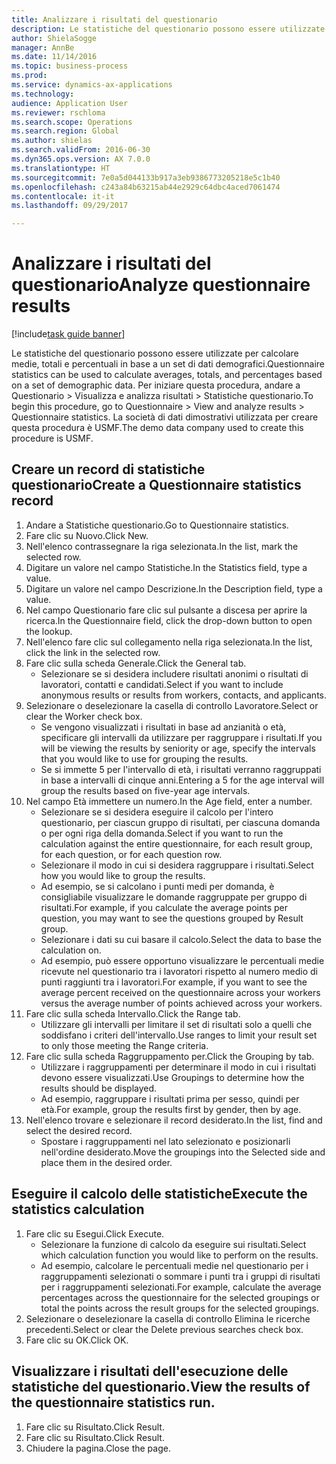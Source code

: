 ```yaml
--- 
title: Analizzare i risultati del questionario
description: Le statistiche del questionario possono essere utilizzate per calcolare medie, totali e percentuali in base a un set di dati demografici.
author: ShielaSogge
manager: AnnBe
ms.date: 11/14/2016
ms.topic: business-process
ms.prod: 
ms.service: dynamics-ax-applications
ms.technology: 
audience: Application User
ms.reviewer: rschloma
ms.search.scope: Operations
ms.search.region: Global
ms.author: shielas
ms.search.validFrom: 2016-06-30
ms.dyn365.ops.version: AX 7.0.0
ms.translationtype: HT
ms.sourcegitcommit: 7e0a5d044133b917a3eb9386773205218e5c1b40
ms.openlocfilehash: c243a84b63215ab44e2929c64dbc4aced7061474
ms.contentlocale: it-it
ms.lasthandoff: 09/29/2017

---
```

# <a name="analyze-questionnaire-results"></a><span data-ttu-id="9b64a-103">Analizzare i risultati del questionario</span><span class="sxs-lookup"><span data-stu-id="9b64a-103">Analyze questionnaire results</span></span>

[!include[task guide banner](../../includes/task-guide-banner.md)]

<span data-ttu-id="9b64a-104">Le statistiche del questionario possono essere utilizzate per calcolare medie, totali e percentuali in base a un set di dati demografici.</span><span class="sxs-lookup"><span data-stu-id="9b64a-104">Questionnaire statistics can be used to calculate averages, totals, and percentages based on a set of demographic data.</span></span> <span data-ttu-id="9b64a-105">Per iniziare questa procedura, andare a Questionario > Visualizza e analizza risultati > Statistiche questionario.</span><span class="sxs-lookup"><span data-stu-id="9b64a-105">To begin this procedure, go to Questionnaire > View and analyze results > Questionnaire statistics.</span></span> <span data-ttu-id="9b64a-106">La società di dati dimostrativi utilizzata per creare questa procedura è USMF.</span><span class="sxs-lookup"><span data-stu-id="9b64a-106">The demo data company used to create this procedure is USMF.</span></span>


## <a name="create-a-questionnaire-statistics-record"></a><span data-ttu-id="9b64a-107">Creare un record di statistiche questionario</span><span class="sxs-lookup"><span data-stu-id="9b64a-107">Create a Questionnaire statistics record</span></span>
1. <span data-ttu-id="9b64a-108">Andare a Statistiche questionario.</span><span class="sxs-lookup"><span data-stu-id="9b64a-108">Go to Questionnaire statistics.</span></span>
2. <span data-ttu-id="9b64a-109">Fare clic su Nuovo.</span><span class="sxs-lookup"><span data-stu-id="9b64a-109">Click New.</span></span>
3. <span data-ttu-id="9b64a-110">Nell'elenco contrassegnare la riga selezionata.</span><span class="sxs-lookup"><span data-stu-id="9b64a-110">In the list, mark the selected row.</span></span>
4. <span data-ttu-id="9b64a-111">Digitare un valore nel campo Statistiche.</span><span class="sxs-lookup"><span data-stu-id="9b64a-111">In the Statistics field, type a value.</span></span>
5. <span data-ttu-id="9b64a-112">Digitare un valore nel campo Descrizione.</span><span class="sxs-lookup"><span data-stu-id="9b64a-112">In the Description field, type a value.</span></span>
6. <span data-ttu-id="9b64a-113">Nel campo Questionario fare clic sul pulsante a discesa per aprire la ricerca.</span><span class="sxs-lookup"><span data-stu-id="9b64a-113">In the Questionnaire field, click the drop-down button to open the lookup.</span></span>
7. <span data-ttu-id="9b64a-114">Nell'elenco fare clic sul collegamento nella riga selezionata.</span><span class="sxs-lookup"><span data-stu-id="9b64a-114">In the list, click the link in the selected row.</span></span>
8. <span data-ttu-id="9b64a-115">Fare clic sulla scheda Generale.</span><span class="sxs-lookup"><span data-stu-id="9b64a-115">Click the General tab.</span></span>
    * <span data-ttu-id="9b64a-116">Selezionare se si desidera includere risultati anonimi o risultati di lavoratori, contatti e candidati.</span><span class="sxs-lookup"><span data-stu-id="9b64a-116">Select if you want to include anonymous results or results from workers, contacts, and applicants.</span></span>  
9. <span data-ttu-id="9b64a-117">Selezionare o deselezionare la casella di controllo Lavoratore.</span><span class="sxs-lookup"><span data-stu-id="9b64a-117">Select or clear the Worker check box.</span></span>
    * <span data-ttu-id="9b64a-118">Se vengono visualizzati i risultati in base ad anzianità o età, specificare gli intervalli da utilizzare per raggruppare i risultati.</span><span class="sxs-lookup"><span data-stu-id="9b64a-118">If you will be viewing the results by seniority or age, specify the intervals that you would like to use for grouping the results.</span></span>  
    * <span data-ttu-id="9b64a-119">Se si immette 5 per l'intervallo di età, i risultati verranno raggruppati in base a intervalli di cinque anni.</span><span class="sxs-lookup"><span data-stu-id="9b64a-119">Entering a 5 for the age interval will group the results based on five-year age intervals.</span></span>  
10. <span data-ttu-id="9b64a-120">Nel campo Età immettere un numero.</span><span class="sxs-lookup"><span data-stu-id="9b64a-120">In the Age field, enter a number.</span></span>
    * <span data-ttu-id="9b64a-121">Selezionare se si desidera eseguire il calcolo per l'intero questionario, per ciascun gruppo di risultati, per ciascuna domanda o per ogni riga della domanda.</span><span class="sxs-lookup"><span data-stu-id="9b64a-121">Select if you want to run the calculation against the entire questionnaire, for each result group, for each question, or for each question row.</span></span>  
    * <span data-ttu-id="9b64a-122">Selezionare il modo in cui si desidera raggruppare i risultati.</span><span class="sxs-lookup"><span data-stu-id="9b64a-122">Select how you would like to group the results.</span></span>  
    * <span data-ttu-id="9b64a-123">Ad esempio, se si calcolano i punti medi per domanda, è consigliabile visualizzare le domande raggruppate per gruppo di risultati.</span><span class="sxs-lookup"><span data-stu-id="9b64a-123">For example, if you calculate the average points per question, you may want to see the questions grouped by Result group.</span></span>  
    * <span data-ttu-id="9b64a-124">Selezionare i dati su cui basare il calcolo.</span><span class="sxs-lookup"><span data-stu-id="9b64a-124">Select the data to base the calculation on.</span></span>  
    * <span data-ttu-id="9b64a-125">Ad esempio, può essere opportuno visualizzare le percentuali medie ricevute nel questionario tra i lavoratori rispetto al numero medio di punti raggiunti tra i lavoratori.</span><span class="sxs-lookup"><span data-stu-id="9b64a-125">For example, if you want to see the average percent received on the questionnaire across your workers versus the average number of points achieved across your workers.</span></span>  
11. <span data-ttu-id="9b64a-126">Fare clic sulla scheda Intervallo.</span><span class="sxs-lookup"><span data-stu-id="9b64a-126">Click the Range tab.</span></span>
    * <span data-ttu-id="9b64a-127">Utilizzare gli intervalli per limitare il set di risultati solo a quelli che soddisfano i criteri dell'intervallo.</span><span class="sxs-lookup"><span data-stu-id="9b64a-127">Use ranges to limit your result set to only those meeting the Range criteria.</span></span>  
12. <span data-ttu-id="9b64a-128">Fare clic sulla scheda Raggruppamento per.</span><span class="sxs-lookup"><span data-stu-id="9b64a-128">Click the Grouping by tab.</span></span>
    * <span data-ttu-id="9b64a-129">Utilizzare i raggruppamenti per determinare il modo in cui i risultati devono essere visualizzati.</span><span class="sxs-lookup"><span data-stu-id="9b64a-129">Use Groupings to determine how the results should be displayed.</span></span>  
    * <span data-ttu-id="9b64a-130">Ad esempio, raggruppare i risultati prima per sesso, quindi per età.</span><span class="sxs-lookup"><span data-stu-id="9b64a-130">For example, group the results first by gender, then by age.</span></span>  
13. <span data-ttu-id="9b64a-131">Nell'elenco trovare e selezionare il record desiderato.</span><span class="sxs-lookup"><span data-stu-id="9b64a-131">In the list, find and select the desired record.</span></span>
    * <span data-ttu-id="9b64a-132">Spostare i raggruppamenti nel lato selezionato e posizionarli nell'ordine desiderato.</span><span class="sxs-lookup"><span data-stu-id="9b64a-132">Move the groupings into the Selected side and place them in the desired order.</span></span>  

## <a name="execute-the-statistics-calculation"></a><span data-ttu-id="9b64a-133">Eseguire il calcolo delle statistiche</span><span class="sxs-lookup"><span data-stu-id="9b64a-133">Execute the statistics calculation</span></span>
1. <span data-ttu-id="9b64a-134">Fare clic su Esegui.</span><span class="sxs-lookup"><span data-stu-id="9b64a-134">Click Execute.</span></span>
    * <span data-ttu-id="9b64a-135">Selezionare la funzione di calcolo da eseguire sui risultati.</span><span class="sxs-lookup"><span data-stu-id="9b64a-135">Select which calculation function you would like to perform on the results.</span></span>  
    * <span data-ttu-id="9b64a-136">Ad esempio, calcolare le percentuali medie nel questionario per i raggruppamenti selezionati o sommare i punti tra i gruppi di risultati per i raggruppamenti selezionati.</span><span class="sxs-lookup"><span data-stu-id="9b64a-136">For example, calculate the average percentages across the questionnaire for the selected groupings or total the points across the result groups for the selected groupings.</span></span>  
2. <span data-ttu-id="9b64a-137">Selezionare o deselezionare la casella di controllo Elimina le ricerche precedenti.</span><span class="sxs-lookup"><span data-stu-id="9b64a-137">Select or clear the Delete previous searches check box.</span></span>
3. <span data-ttu-id="9b64a-138">Fare clic su OK.</span><span class="sxs-lookup"><span data-stu-id="9b64a-138">Click OK.</span></span>

## <a name="view-the-results-of-the-questionnaire-statistics-run"></a><span data-ttu-id="9b64a-139">Visualizzare i risultati dell'esecuzione delle statistiche del questionario.</span><span class="sxs-lookup"><span data-stu-id="9b64a-139">View the results of the questionnaire statistics run.</span></span>
1. <span data-ttu-id="9b64a-140">Fare clic su Risultato.</span><span class="sxs-lookup"><span data-stu-id="9b64a-140">Click Result.</span></span>
2. <span data-ttu-id="9b64a-141">Fare clic su Risultato.</span><span class="sxs-lookup"><span data-stu-id="9b64a-141">Click Result.</span></span>
3. <span data-ttu-id="9b64a-142">Chiudere la pagina.</span><span class="sxs-lookup"><span data-stu-id="9b64a-142">Close the page.</span></span>


